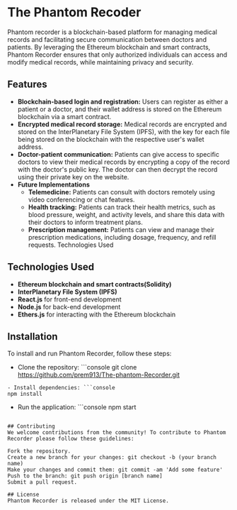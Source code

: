 # The Phantom Recoder
Phantom recorder is a blockchain-based platform for managing medical records and facilitating secure communication between doctors and patients. By leveraging the Ethereum blockchain and smart contracts, Phantom Recorder ensures that only authorized individuals can access and modify medical records, while maintaining privacy and security.

## Features
- **Blockchain-based login and registration:** Users can register as either a patient or a doctor, and their wallet address is stored on the Ethereum blockchain via a smart contract.
- **Encrypted medical record storage:** Medical records are encrypted and stored on the InterPlanetary File System (IPFS), with the key for each file being stored on the blockchain with the respective user's wallet address.
- **Doctor-patient communication:** Patients can give access to specific doctors to view their medical records by encrypting a copy of the record with the doctor's public key. The doctor can then decrypt the record using their private key on the website.
- **Future Implementations**
    - **Telemedicine:** Patients can consult with doctors remotely using video conferencing or chat features.
    - **Health tracking:** Patients can track their health metrics, such as blood pressure, weight, and activity levels, and share this data with their doctors to inform treatment plans.
    - **Prescription management:** Patients can view and manage their prescription medications, including dosage, frequency, and refill requests.
Technologies Used

## Technologies Used
- **Ethereum blockchain and smart contracts(Solidity)**
- **InterPlanetary File System (IPFS)**
- **React.js** for front-end development
- **Node.js** for back-end development
- **Ethers.js** for interacting with the Ethereum blockchain

## Installation
To install and run Phantom Recorder, follow these steps:

- Clone the repository: ```console
git clone https://github.com/prem913/The-phantom-Recorder.git
```
- Install dependencies: ```console
npm install
```
- Run the application: ```console
npm start
```

## Contributing
We welcome contributions from the community! To contribute to Phantom Recorder please follow these guidelines:

Fork the repository.
Create a new branch for your changes: git checkout -b (your branch name)
Make your changes and commit them: git commit -am 'Add some feature'
Push to the branch: git push origin [branch name]
Submit a pull request.

## License
Phantom Recorder is released under the MIT License.